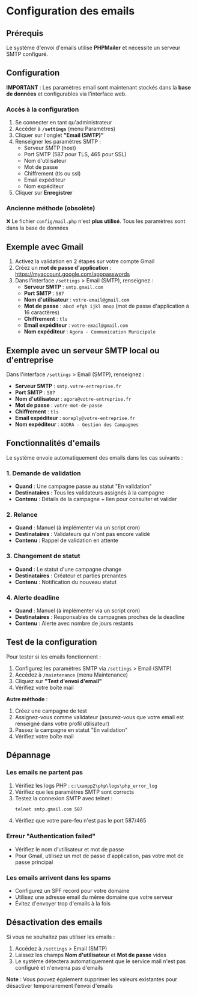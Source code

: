 # Configuration des emails

## Prérequis

Le système d'envoi d'emails utilise **PHPMailer** et nécessite un serveur SMTP configuré.

## Configuration

**IMPORTANT** : Les paramètres email sont maintenant stockés dans la **base de données** et configurables via l'interface web.

### Accès à la configuration

1. Se connecter en tant qu'administrateur
2. Accéder à **`/settings`** (menu Paramètres)
3. Cliquer sur l'onglet **"Email (SMTP)"**
4. Renseigner les paramètres SMTP :
   - Serveur SMTP (host)
   - Port SMTP (587 pour TLS, 465 pour SSL)
   - Nom d'utilisateur
   - Mot de passe
   - Chiffrement (tls ou ssl)
   - Email expéditeur
   - Nom expéditeur
5. Cliquer sur **Enregistrer**

### Ancienne méthode (obsolète)

❌ Le fichier `config/mail.php` n'est **plus utilisé**. Tous les paramètres sont dans la base de données

## Exemple avec Gmail

1. Activez la validation en 2 étapes sur votre compte Gmail
2. Créez un **mot de passe d'application** : https://myaccount.google.com/apppasswords
3. Dans l'interface `/settings` > Email (SMTP), renseignez :
   - **Serveur SMTP** : `smtp.gmail.com`
   - **Port SMTP** : `587`
   - **Nom d'utilisateur** : `votre-email@gmail.com`
   - **Mot de passe** : `abcd efgh ijkl mnop` (mot de passe d'application à 16 caractères)
   - **Chiffrement** : `tls`
   - **Email expéditeur** : `votre-email@gmail.com`
   - **Nom expéditeur** : `Agora - Communication Municipale`

## Exemple avec un serveur SMTP local ou d'entreprise

Dans l'interface `/settings` > Email (SMTP), renseignez :
- **Serveur SMTP** : `smtp.votre-entreprise.fr`
- **Port SMTP** : `587`
- **Nom d'utilisateur** : `agora@votre-entreprise.fr`
- **Mot de passe** : `votre-mot-de-passe`
- **Chiffrement** : `tls`
- **Email expéditeur** : `noreply@votre-entreprise.fr`
- **Nom expéditeur** : `AGORA - Gestion des Campagnes`

## Fonctionnalités d'emails

Le système envoie automatiquement des emails dans les cas suivants :

### 1. Demande de validation
- **Quand** : Une campagne passe au statut "En validation"
- **Destinataires** : Tous les validateurs assignés à la campagne
- **Contenu** : Détails de la campagne + lien pour consulter et valider

### 2. Relance
- **Quand** : Manuel (à implémenter via un script cron)
- **Destinataires** : Validateurs qui n'ont pas encore validé
- **Contenu** : Rappel de validation en attente

### 3. Changement de statut
- **Quand** : Le statut d'une campagne change
- **Destinataires** : Créateur et parties prenantes
- **Contenu** : Notification du nouveau statut

### 4. Alerte deadline
- **Quand** : Manuel (à implémenter via un script cron)
- **Destinataires** : Responsables de campagnes proches de la deadline
- **Contenu** : Alerte avec nombre de jours restants

## Test de la configuration

Pour tester si les emails fonctionnent :

1. Configurez les paramètres SMTP via `/settings` > Email (SMTP)
2. Accédez à `/maintenance` (menu Maintenance)
3. Cliquez sur **"Test d'envoi d'email"**
4. Vérifiez votre boîte mail

**Autre méthode** :
1. Créez une campagne de test
2. Assignez-vous comme validateur (assurez-vous que votre email est renseigné dans votre profil utilisateur)
3. Passez la campagne en statut "En validation"
4. Vérifiez votre boîte mail

## Dépannage

### Les emails ne partent pas

1. Vérifiez les logs PHP : `c:\xampp2\php\logs\php_error_log`
2. Vérifiez que les paramètres SMTP sont corrects
3. Testez la connexion SMTP avec telnet :
   ```bash
   telnet smtp.gmail.com 587
   ```
4. Vérifiez que votre pare-feu n'est pas le port 587/465

### Erreur "Authentication failed"

- Vérifiez le nom d'utilisateur et mot de passe
- Pour Gmail, utilisez un mot de passe d'application, pas votre mot de passe principal

### Les emails arrivent dans les spams

- Configurez un SPF record pour votre domaine
- Utilisez une adresse email du même domaine que votre serveur
- Évitez d'envoyer trop d'emails à la fois

## Désactivation des emails

Si vous ne souhaitez pas utiliser les emails :

1. Accédez à `/settings` > Email (SMTP)
2. Laissez les champs **Nom d'utilisateur** et **Mot de passe** vides
3. Le système détectera automatiquement que le service mail n'est pas configuré et n'enverra pas d'emails

**Note** : Vous pouvez également supprimer les valeurs existantes pour désactiver temporairement l'envoi d'emails
